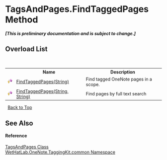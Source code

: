 # TagsAndPages.FindTaggedPages Method 
 _**\[This is preliminary documentation and is subject to change.\]**_


## Overload List
&nbsp;<table><tr><th></th><th>Name</th><th>Description</th></tr><tr><td>![Protected method](media/protmethod.gif "Protected method")</td><td><a href="237240c6-6264-fca9-cb48-30717d16232f">FindTaggedPages(String)</a></td><td>
Find tagged OneNote pages in a scope.</td></tr><tr><td>![Protected method](media/protmethod.gif "Protected method")</td><td><a href="aa4818db-9b9d-c820-8334-c96a71c2a2b4">FindTaggedPages(String, String)</a></td><td>
Find pages by full text search</td></tr></table>&nbsp;
<a href="#tagsandpages.findtaggedpages-method">Back to Top</a>

## See Also


#### Reference
<a href="55690233-0343-b962-e73d-0385d0bc7865">TagsAndPages Class</a><br /><a href="bcdbab9c-63d1-48a4-6937-af53fb8d9a55">WetHatLab.OneNote.TaggingKit.common Namespace</a><br />